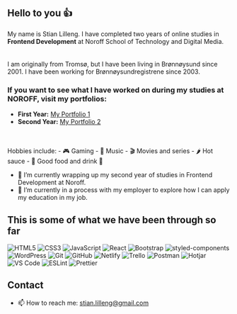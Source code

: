 ## Hello to you :thumbsup:

My name is Stian Lilleng. I have completed two years of online studies in **Frontend Development** at Noroff School of Technology and Digital Media.  
<br>
<br>
I am originally from Tromsø, but I have been living in Brønnøysund since 2001. I have been working for Brønnøysundregistrene since 2003.  

### If you want to see what I have worked on during my studies at NOROFF, visit my portfolios:

- **First Year:** [My Portfolio 1](https://portfolio1-stianlilleng.netlify.app/)  
- **Second Year:** [My Portfolio 2](https://portfolio2-stianl.netlify.app/)  

<br>
<br>
Hobbies include:
- 🎮 Gaming  
- 🎵 Music  
- 🎬 Movies and series  
- 🌶️ Hot sauce  
- 🍕 Good food and drink 🍻  

<br>

- 🔭 I’m currently wrapping up my second year of studies in Frontend Development at Noroff.  
- 🌱 I’m currently in a process with my employer to explore how I can apply my education in my job.  

## This is some of what we have been through so far

![HTML5](https://img.shields.io/badge/HTML5-E34F26.svg?style=for-the-badge&logo=HTML5&logoColor=white)
![CSS3](https://img.shields.io/badge/CSS3-1572B6.svg?style=for-the-badge&logo=CSS3&logoColor=white)
![JavaScript](https://img.shields.io/badge/JavaScript-F7DF1E.svg?style=for-the-badge&logo=JavaScript&logoColor=black)
![React](https://img.shields.io/badge/React-61DAFB.svg?style=for-the-badge&logo=React&logoColor=black)
![Bootstrap](https://img.shields.io/badge/Bootstrap-7952B3.svg?style=for-the-badge&logo=Bootstrap&logoColor=white)
![styled-components](https://img.shields.io/badge/styled--components-DB7093.svg?style=for-the-badge&logo=styled-components&logoColor=white)
![WordPress](https://img.shields.io/badge/WordPress-21759B.svg?style=for-the-badge&logo=WordPress&logoColor=white)
![Git](https://img.shields.io/badge/Git-F05032.svg?style=for-the-badge&logo=Git&logoColor=white)
![GitHub](https://img.shields.io/badge/GitHub-181717.svg?style=for-the-badge&logo=GitHub&logoColor=white)
![Netlify](https://img.shields.io/badge/Netlify-00C7B7.svg?style=for-the-badge&logo=Netlify&logoColor=white)
![Trello](https://img.shields.io/badge/Trello-0052CC.svg?style=for-the-badge&logo=Trello&logoColor=white)
![Postman](https://img.shields.io/badge/Postman-FF6C37.svg?style=for-the-badge&logo=Postman&logoColor=white)
![Hotjar](https://img.shields.io/badge/Hotjar-FD3A5C.svg?style=for-the-badge&logo=Hotjar&logoColor=white)
![VS Code](https://img.shields.io/badge/VS_Code-007ACC.svg?style=for-the-badge&logo=visual-studio-code&logoColor=white)
![ESLint](https://img.shields.io/badge/ESLint-4B32C3.svg?style=for-the-badge&logo=eslint&logoColor=white)
![Prettier](https://img.shields.io/badge/Prettier-1A2C34.svg?style=for-the-badge&logo=prettier&logoColor=white)



## Contact

- 📫 How to reach me: stian.lilleng@gmail.com
<!--
**StianL82/StianL82** is a ✨ _special_ ✨ repository because its `README.md` (this file) appears on your GitHub profile.

Here are some ideas to get you started:

- 🔭 I’m currently working on ...
- 🌱 I’m currently learning ...
- 👯 I’m looking to collaborate on ...
- 🤔 I’m looking for help with ...
- 💬 Ask me about ...
- 📫 How to reach me: ...
- 😄 Pronouns: ...
- ⚡ Fun fact: ...
-->
